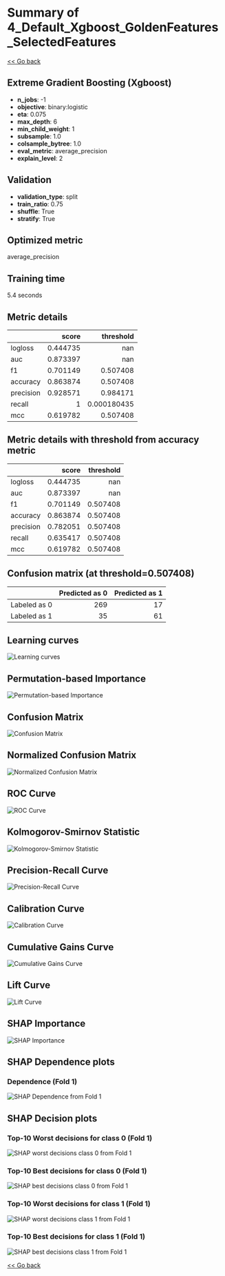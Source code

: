 # Summary of 4_Default_Xgboost_GoldenFeatures_SelectedFeatures

[<< Go back](../README.md)


## Extreme Gradient Boosting (Xgboost)
- **n_jobs**: -1
- **objective**: binary:logistic
- **eta**: 0.075
- **max_depth**: 6
- **min_child_weight**: 1
- **subsample**: 1.0
- **colsample_bytree**: 1.0
- **eval_metric**: average_precision
- **explain_level**: 2

## Validation
 - **validation_type**: split
 - **train_ratio**: 0.75
 - **shuffle**: True
 - **stratify**: True

## Optimized metric
average_precision

## Training time

5.4 seconds

## Metric details
|           |    score |     threshold |
|:----------|---------:|--------------:|
| logloss   | 0.444735 | nan           |
| auc       | 0.873397 | nan           |
| f1        | 0.701149 |   0.507408    |
| accuracy  | 0.863874 |   0.507408    |
| precision | 0.928571 |   0.984171    |
| recall    | 1        |   0.000180435 |
| mcc       | 0.619782 |   0.507408    |


## Metric details with threshold from accuracy metric
|           |    score |   threshold |
|:----------|---------:|------------:|
| logloss   | 0.444735 |  nan        |
| auc       | 0.873397 |  nan        |
| f1        | 0.701149 |    0.507408 |
| accuracy  | 0.863874 |    0.507408 |
| precision | 0.782051 |    0.507408 |
| recall    | 0.635417 |    0.507408 |
| mcc       | 0.619782 |    0.507408 |


## Confusion matrix (at threshold=0.507408)
|              |   Predicted as 0 |   Predicted as 1 |
|:-------------|-----------------:|-----------------:|
| Labeled as 0 |              269 |               17 |
| Labeled as 1 |               35 |               61 |

## Learning curves
![Learning curves](learning_curves.png)

## Permutation-based Importance
![Permutation-based Importance](permutation_importance.png)
## Confusion Matrix

![Confusion Matrix](confusion_matrix.png)


## Normalized Confusion Matrix

![Normalized Confusion Matrix](confusion_matrix_normalized.png)


## ROC Curve

![ROC Curve](roc_curve.png)


## Kolmogorov-Smirnov Statistic

![Kolmogorov-Smirnov Statistic](ks_statistic.png)


## Precision-Recall Curve

![Precision-Recall Curve](precision_recall_curve.png)


## Calibration Curve

![Calibration Curve](calibration_curve_curve.png)


## Cumulative Gains Curve

![Cumulative Gains Curve](cumulative_gains_curve.png)


## Lift Curve

![Lift Curve](lift_curve.png)



## SHAP Importance
![SHAP Importance](shap_importance.png)

## SHAP Dependence plots

### Dependence (Fold 1)
![SHAP Dependence from Fold 1](learner_fold_0_shap_dependence.png)

## SHAP Decision plots

### Top-10 Worst decisions for class 0 (Fold 1)
![SHAP worst decisions class 0 from Fold 1](learner_fold_0_shap_class_0_worst_decisions.png)
### Top-10 Best decisions for class 0 (Fold 1)
![SHAP best decisions class 0 from Fold 1](learner_fold_0_shap_class_0_best_decisions.png)
### Top-10 Worst decisions for class 1 (Fold 1)
![SHAP worst decisions class 1 from Fold 1](learner_fold_0_shap_class_1_worst_decisions.png)
### Top-10 Best decisions for class 1 (Fold 1)
![SHAP best decisions class 1 from Fold 1](learner_fold_0_shap_class_1_best_decisions.png)

[<< Go back](../README.md)
